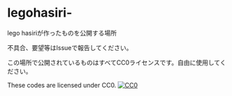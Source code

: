 # legohasiri-
lego hasiriが作ったものを公開する場所

不具合、要望等はIssueで報告してください。

この場所で公開されているものはすべてCC0ライセンスです。自由に使用してください。

These codes are licensed under CC0.
[![CC0](https://mirrors.creativecommons.org/presskit/buttons/88x31/svg/cc-zero.svg "CC0")](http://creativecommons.org/publicdomain/zero/1.0/deed.ja)
